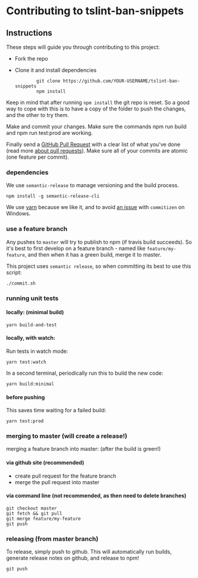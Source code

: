 # Contributing to tslint-ban-snippets

## Instructions

These steps will guide you through contributing to this project:

-   Fork the repo
-   Clone it and install dependencies

        		git clone https://github.com/YOUR-USERNAME/tslint-ban-snippets
        		npm install

Keep in mind that after running `npm install` the git repo is reset. So a good way to cope with this is to have a copy of the folder to push the changes, and the other to try them.

Make and commit your changes. Make sure the commands npm run build and npm run test:prod are working.

Finally send a [GitHub Pull Request](https://github.com/alexjoverm/tslint-ban-snippets/compare?expand=1) with a clear list of what you've done (read more [about pull requests](https://help.github.com/articles/about-pull-requests/)). Make sure all of your commits are atomic (one feature per commit).

### dependencies

We use `semantic-release` to manage versioning and the build process.

```
npm install -g semantic-release-cli
```

We use [yarn](https://yarnpkg.com/lang/en/docs/install) because we like it, and to avoid [an issue](https://github.com/commitizen/cz-cli/issues/10) with `commitizen` on Windows.

### use a feature branch

Any pushes to `master` will try to publish to npm (if travis build succeeds).
So it's best to first develop on a feature branch - named like `feature/my-feature`, and then when it has a green build, merge it to master.

This project uses `semantic release`, so when committing its best to use this script:

`./commit.sh`

### running unit tests

#### locally: (minimal build)

`yarn build-and-test`

#### locally, with watch:

Run tests in watch mode:

`yarn test:watch`

In a second terminal, periodically run this to build the new code:

`yarn build:minimal`

#### before pushing

This saves time waiting for a failed build:

`yarn test:prod`

### merging to master (will create a release!)

merging a feature branch into master: (after the build is green!)

#### via github site (recommended)

-   create pull request for the feature branch
-   merge the pull request into master

#### via command line (not recommended, as then need to delete branches)

```
git checkout master
git fetch && git pull
git merge feature/my-feature
git push
```

### releasing (from master branch)

To release, simply push to github. This will automatically run builds, generate release notes on github, and release to npm!

`git push`

